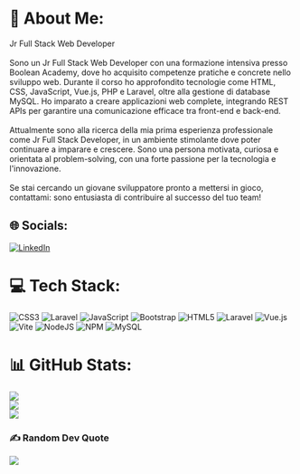 # 💫 About Me:
Jr Full Stack Web Developer <br><br>Sono un Jr Full Stack Web Developer con una formazione intensiva presso Boolean Academy, dove ho acquisito competenze pratiche e concrete nello sviluppo web. Durante il corso ho approfondito tecnologie come HTML, CSS, JavaScript, Vue.js, PHP e Laravel, oltre alla gestione di database MySQL. Ho imparato a creare applicazioni web complete, integrando REST APIs per garantire una comunicazione efficace tra front-end e back-end.<br><br>Attualmente sono alla ricerca della mia prima esperienza professionale come Jr Full Stack Developer, in un ambiente stimolante dove poter continuare a imparare e crescere. Sono una persona motivata, curiosa e orientata al problem-solving, con una forte passione per la tecnologia e l'innovazione.<br><br>Se stai cercando un giovane sviluppatore pronto a mettersi in gioco, contattami: sono entusiasta di contribuire al successo del tuo team!


## 🌐 Socials:
[![LinkedIn](https://img.shields.io/badge/LinkedIn-%230077B5.svg?logo=linkedin&logoColor=white)](https://www.linkedin.com/in/jonathan-ultini/) 

# 💻 Tech Stack:
![CSS3](https://img.shields.io/badge/css3-%231572B6.svg?style=for-the-badge&logo=css3&logoColor=white) ![Laravel](https://img.shields.io/badge/laravel-%23FF2D20.svg?style=for-the-badge&logo=laravel&logoColor=white) ![JavaScript](https://img.shields.io/badge/javascript-%23323330.svg?style=for-the-badge&logo=javascript&logoColor=%23F7DF1E) ![Bootstrap](https://img.shields.io/badge/bootstrap-%238511FA.svg?style=for-the-badge&logo=bootstrap&logoColor=white) ![HTML5](https://img.shields.io/badge/html5-%23E34F26.svg?style=for-the-badge&logo=html5&logoColor=white) ![Laravel](https://img.shields.io/badge/laravel-%23FF2D20.svg?style=for-the-badge&logo=laravel&logoColor=white) ![Vue.js](https://img.shields.io/badge/vue.js-%2335495e.svg?style=for-the-badge&logo=vuedotjs&logoColor=%234FC08D) ![Vite](https://img.shields.io/badge/vite-%23646CFF.svg?style=for-the-badge&logo=vite&logoColor=white) ![NodeJS](https://img.shields.io/badge/node.js-6DA55F?style=for-the-badge&logo=node.js&logoColor=white) ![NPM](https://img.shields.io/badge/NPM-%23CB3837.svg?style=for-the-badge&logo=npm&logoColor=white) ![MySQL](https://img.shields.io/badge/mysql-4479A1.svg?style=for-the-badge&logo=mysql&logoColor=white)
# 📊 GitHub Stats:
![](https://github-readme-stats.vercel.app/api?username=Jonathan-Ultini&theme=dark&hide_border=false&include_all_commits=true&count_private=false)<br/>
![](https://github-readme-streak-stats.herokuapp.com/?user=Jonathan-Ultini&theme=dark&hide_border=false)<br/>
![](https://github-readme-stats.vercel.app/api/top-langs/?username=Jonathan-Ultini&theme=dark&hide_border=false&include_all_commits=true&count_private=false&layout=compact)

### ✍️ Random Dev Quote
![](https://quotes-github-readme.vercel.app/api?type=horizontal&theme=radical)

<!-- Proudly created with GPRM ( https://gprm.itsvg.in ) -->
